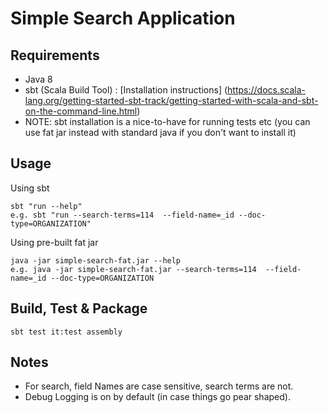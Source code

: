 
# Simple Search Application

## Requirements

- Java 8
- sbt (Scala Build Tool) : [Installation instructions] (https://docs.scala-lang.org/getting-started-sbt-track/getting-started-with-scala-and-sbt-on-the-command-line.html)
- NOTE: sbt installation is a nice-to-have for running tests etc (you can use fat jar instead with standard java if you don't want to install it)


## Usage

Using sbt

    sbt "run --help"
    e.g. sbt "run --search-terms=114  --field-name=_id --doc-type=ORGANIZATION"

Using pre-built fat jar
    
    java -jar simple-search-fat.jar --help
    e.g. java -jar simple-search-fat.jar --search-terms=114  --field-name=_id --doc-type=ORGANIZATION

## Build, Test & Package

    sbt test it:test assembly
    
## Notes
- For search, field Names are case sensitive, search terms are not.
- Debug Logging is on by default (in case things go pear shaped).

